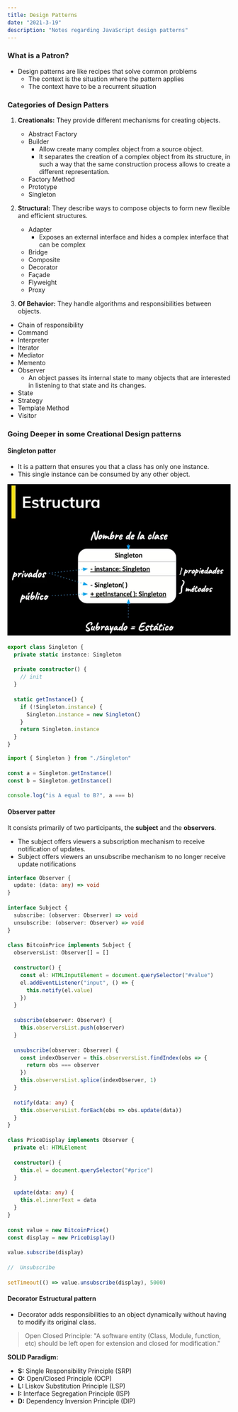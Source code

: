 ```yaml
---
title: Design Patterns
date: "2021-3-19"
description: "Notes regarding JavaScript design patterns"
---
```


<!-- date: año-mes-día -->

### **What is a Patron?**

- Design patterns are like recipes that solve common problems
  - The context is the situation where the pattern applies
  - The context have to be a recurrent situation

### **Categories of Design Patters**

1. **Creationals:** They provide different mechanisms for creating objects.
   - Abstract Factory
   - Builder
     - Allow create many complex object from a source object.
     - It separates the creation of a complex object from its structure, in such a way that the same construction process allows to create a different representation.
   - Factory Method
   - Prototype
   - Singleton
2. **Structural:** They describe ways to compose objects to form new flexible and efficient structures.

   - Adapter
     - Exposes an external interface and hides a complex interface that can be complex
   - Bridge
   - Composite
   - Decorator
   - Façade
   - Flyweight
   - Proxy

3. **Of Behavior:** They handle algorithms and responsibilities between objects.

- Chain of responsibility
- Command
- Interpreter
- Iterator
- Mediator
- Memento
- Observer
  - An object passes its internal state to many objects that are interested in listening to that state and its changes.
- State
- Strategy
- Template Method
- Visitor

### Going Deeper in some Creational Design patterns

#### **Singleton patter**

- It is a pattern that ensures you that a class has only one instance.
- This single instance can be consumed by any other object.

![Singleton Pattern UML Diagram](./img/singleton-pattern.png)

```ts
export class Singleton {
  private static instance: Singleton

  private constructor() {
    // init
  }

  static getInstance() {
    if (!Singleton.instance) {
      Singleton.instance = new Singleton()
    }
    return Singleton.instance
  }
}
```

```ts
import { Singleton } from "./Singleton"

const a = Singleton.getInstance()
const b = Singleton.getInstance()

console.log("is A equal to B?", a === b)
```

#### **Observer patter**

It consists primarily of two participants, the **subject** and the **observers**.

- The subject offers viewers a subscription mechanism to receive notification of updates.
- Subject offers viewers an unsubscribe mechanism to no longer receive update notifications

```ts
interface Observer {
  update: (data: any) => void
}

interface Subject {
  subscribe: (observer: Observer) => void
  unsubscribe: (observer: Observer) => void
}

class BitcoinPrice implements Subject {
  observersList: Observer[] = []

  constructor() {
    const el: HTMLInputElement = document.querySelector("#value")
    el.addEventListener("input", () => {
      this.notify(el.value)
    })
  }

  subscribe(observer: Observer) {
    this.observersList.push(observer)
  }

  unsubscribe(observer: Observer) {
    const indexObserver = this.observersList.findIndex(obs => {
      return obs === observer
    })
    this.observersList.splice(indexObserver, 1)
  }

  notify(data: any) {
    this.observersList.forEach(obs => obs.update(data))
  }
}

class PriceDisplay implements Observer {
  private el: HTMLElement

  constructor() {
    this.el = document.querySelector("#price")
  }

  update(data: any) {
    this.el.innerText = data
  }
}

const value = new BitcoinPrice()
const display = new PriceDisplay()

value.subscribe(display)

//  Unsubscribe

setTimeout(() => value.unsubscribe(display), 5000)
```

#### Decorator Estructural pattern

- Decorator adds responsibilities to an object dynamically without having to modify its original class.

> Open Closed Principle: "A software entity (Class, Module, function, etc) should be left open for extension and closed for modification."

**SOLID Paradigm:**

- **S:** Single Responsibility Principle (SRP)
- **O:** Open/Closed Principle (OCP)
- **L:** Liskov Substitution Principle (LSP)
- **I:** Interface Segregation Principle (ISP)
- **D:** Dependency Inversion Principle (DIP)
